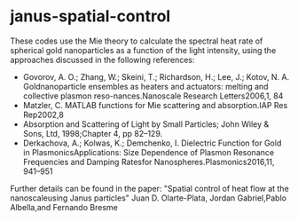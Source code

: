 # janus-spatial-control
These codes use the Mie theory to calculate the spectral heat rate of spherical gold nanoparticles as a function of the light intensity, using 
the approaches discussed in the following references:


- Govorov,  A.  O.;  Zhang,  W.;  Skeini,  T.;  Richardson,  H.;  Lee,  J.;  Kotov,  N.  A.  Goldnanoparticle ensembles as heaters and actuators:  melting and collective plasmon reso-nances.Nanoscale Research Letters2006,1, 84
- Matzler, C. MATLAB functions for Mie scattering and absorption.IAP Res Rep2002,8
- Absorption and Scattering of Light by Small Particles; John Wiley & Sons, Ltd, 1998;Chapter 4, pp 82–129.
- Derkachova, A.; Kolwas, K.; Demchenko, I. Dielectric Function for Gold in PlasmonicsApplications:  Size Dependence of 
Plasmon Resonance Frequencies and Damping Ratesfor Nanospheres.Plasmonics2016,11, 941–951

Further details can be found in the paper:
"Spatial control of heat flow at the nanoscaleusing Janus particles"
Juan D. Olarte-Plata, Jordan Gabriel,Pablo Albella,and Fernando Bresme
